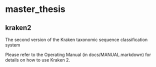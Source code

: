 master_thesis
=============

kraken2
-------

The second version of the Kraken taxonomic sequence classification system

Please refer to the Operating Manual (in docs/MANUAL.markdown) for details on
how to use Kraken 2.

